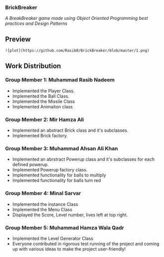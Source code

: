 ### BrickBreaker

*A BreakBreaker game made using Object Oriented Programming best practices and Design Patterns*

## Preview


```
![plot](https://github.com/Rasib0/BrickBreaker/blob/master/1.png)
```

## Work Distribution

### Group Member 1: Muhammad Rasib Nadeem

- Implemented the Player Class.
- Implemented the Ball Class.
- Implemented the Missile Class
- Implemented  Animaiton class

### Group Member 2: Mir Hamza Ali

- Implemented an abstract Brick class and it's subclasses.
- Implemented Brick factory.

### Group Member 3: Muhammad Ahsan Ali Khan

- Implemented an abrstract Powerup class and it's subclasses for each defined powerup.
- Implemented Powerup factory class.
- Implemented functionality for balls to multiply
- Implemented functionality for balls turn red

### Group Member 4: Minal Sarvar

- Implemented the instance Class
- Implemented the Menu Class
- Displayed the Score, Level number, lives left at top right.

### Group Member 5: Muhammad Hamza Wala Qadr

- Implemented the Level Generator Class
- Everyone contributed in rigorous test running of the project and coming up with various ideas to make the project user-friendly!
